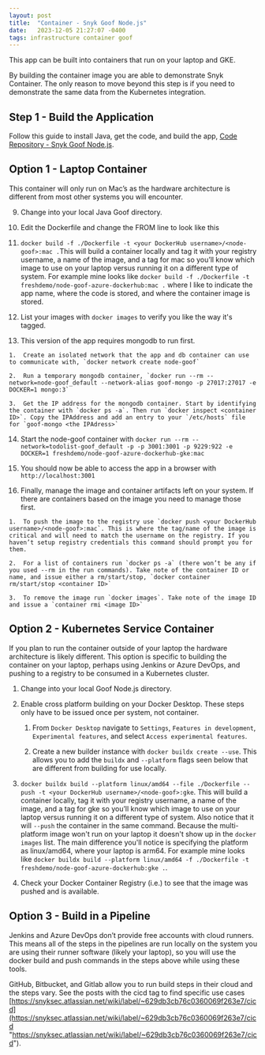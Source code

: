 ```yaml
---
layout: post
title:  "Container - Snyk Goof Node.js"
date:   2023-12-05 21:27:07 -0400
tags: infrastructure container goof
---
```


This app can be built into containers that run on your laptop and GKE.

By building the container image you are able to demonstrate Snyk Container. The only reason to move beyond this step is if you need to demonstrate the same data from the Kubernetes integration.

## Step 1 - Build the Application

Follow this guide to install Java, get the code, and build the app, [Code Repository - Snyk Goof Node.js](https://snyksec.atlassian.net/wiki/spaces/~629db3cb76c0360069f263e7/blog/2023/11/17/1754398813).

## Option 1 - Laptop Container

This container will only run on Mac’s as the hardware architecture is different from most other systems you will encounter.

9.  Change into your local Java Goof directory.
    
10.  Edit the Dockerfile and change the FROM line to look like this
    
11.  `docker build -f ./Dockerfile -t <your DockerHub username>/<node-goof>:mac .`This will build a container locally and tag it with your registry username, a name of the image, and a tag for mac so you’ll know which image to use on your laptop versus running it on a different type of system. For example mine looks like `docker build -f ./Dockerfile -t freshdemo/node-goof-azure-dockerhub:mac .` where I like to indicate the app name, where the code is stored, and where the container image is stored.
    
12.  List your images with `docker images` to verify you like the way it's tagged.
    
13.  This version of the app requires mongodb to run first.
    
    1.  Create an isolated network that the app and db container can use to communicate with, `docker network create node-goof`
        
    2.  Run a temporary mongodb container, `docker run --rm --network=node-goof_default --network-alias goof-mongo -p 27017:27017 -e DOCKER=1 mongo:3`
        
    3.  Get the IP address for the mongodb container. Start by identifying the container with `docker ps -a`. Then run `docker inspect <container ID>`. Copy the IPAddress and add an entry to your `/etc/hosts` file for `goof-mongo <the IPAdress>`
        
14.  Start the node-goof container with `docker run --rm --network=todolist-goof_default -p -p 3001:3001 -p 9229:922 -e DOCKER=1 freshdemo/node-goof-azure-dockerhub-gke:mac`
    
15.  You should now be able to access the app in a browser with `http://localhost:3001`
    
16.  Finally, manage the image and container artifacts left on your system. If there are containers based on the image you need to manage those first.
    
    1.  To push the image to the registry use `docker push <your DockerHub username>/<node-goof>:mac`. This is where the tag/name of the image is critical and will need to match the username on the registry. If you haven’t setup registry credentials this command should prompt you for them.
        
    2.  For a list of containers run `docker ps -a` (there won’t be any if you used --rm in the run commands). Take note of the container ID or name, and issue either a rm/start/stop, `docker container rm/start/stop <container ID>`
        
    3.  To remove the image run `docker images`. Take note of the image ID and issue a `container rmi <image ID>`
        

## Option 2 - Kubernetes Service Container

If you plan to run the container outside of your laptop the hardware architecture is likely different. This option is specific to building the container on your laptop, perhaps using Jenkins or Azure DevOps, and pushing to a registry to be consumed in a Kubernetes cluster.

1.  Change into your local Goof Node.js directory.
    
2.  Enable cross platform building on your Docker Desktop. These steps only have to be issued once per system, not container.
    
    1.  From `Docker Desktop` navigate to `Settings`, `Features in development`, `Experimental features`, and select `Access experimental features`.
        
    2.  Create a new builder instance with `docker buildx create --use`. This allows you to add the `buildx` and `--platform` flags seen below that are different from building for use locally.
        
3.  `docker buildx build --platform linux/amd64 --file ./Dockerfile --push -t <your DockerHub username>/<node-goof>:gke`. This will build a container locally, tag it with your registry username, a name of the image, and a tag for gke so you’ll know which image to use on your laptop versus running it on a different type of system. Also notice that it will `--push` the container in the same command. Because the multi-platform image won't run on your laptop it doesn't show up in the `docker images` list. The main difference you'll notice is specifying the platform as linux/amd64, where your laptop is arm64. For example mine looks like `docker buildx build --platform linux/amd64 -f ./Dockerfile -t freshdemo/node-goof-azure-dockerhub:gke .`.
    
4.  Check your Docker Container Registry (i.e.) to see that the image was pushed and is available.
    

## Option 3 - Build in a Pipeline

Jenkins and Azure DevOps don’t provide free accounts with cloud runners. This means all of the steps in the pipelines are run locally on the system you are using their runner software (likely your laptop), so you will use the docker build and push commands in the steps above while using these tools.

GitHub, Bitbucket, and Gitlab allow you to run build steps in their cloud and the steps vary. See the posts with the cicd tag to find specific use cases [https://snyksec.atlassian.net/wiki/label/~629db3cb76c0360069f263e7/cicd](https://snyksec.atlassian.net/wiki/label/~629db3cb76c0360069f263e7/cicd "https://snyksec.atlassian.net/wiki/label/~629db3cb76c0360069f263e7/cicd").

